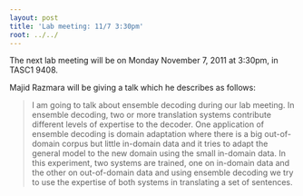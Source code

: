 ```yaml
---
layout: post
title: 'Lab meeting: 11/7 3:30pm'
root: ../../
---
```



The next lab meeting will be on Monday November 7, 2011 at 3:30pm, in TASC1 9408.






Majid Razmara will be giving a talk which he describes as follows:


> I am going to talk about ensemble decoding during our lab meeting. In ensemble decoding, two or more translation systems contribute different levels of expertise to the decoder. One application of ensemble decoding is domain adaptation where there is a big out-of-domain corpus but little in-domain data and it tries to adapt the general model to the new domain using the small in-domain data. In this experiment, two systems are trained, one on in-domain data and the other on out-of-domain data and using ensemble decoding we try to use the expertise of both systems in translating a set of sentences.




